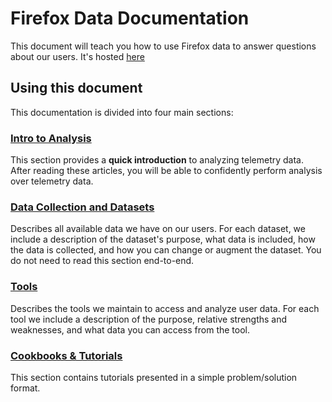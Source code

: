 # Firefox Data Documentation

This document will teach you how to use Firefox data
to answer questions about our users.
It's hosted [here](https://mozilla.github.io/firefox-data-docs/)

## Using this document

This documentation is divided into four main sections:

### [Intro to Analysis](concepts/learning_paths.adoc)
  This section provides a **quick introduction** to analyzing telemetry data.
  After reading these articles, you will be able to confidently perform analysis
  over telemetry data.
### [Data Collection and Datasets](data/README.md)
  Describes all available data we have on our users. 
  For each dataset, we include a description of the dataset's purpose,
  what data is included, how the data is collected,
  and how you can change or augment the dataset.
  You do not need to read this section end-to-end.
### [Tools](tools/README.md)
  Describes the tools we maintain to access and analyze user data.
  For each tool we include a description of the purpose, relative strengths
  and weaknesses, and what data you can access from the tool.
### [Cookbooks & Tutorials](tutorials/README.md)
  This section contains tutorials presented in a simple problem/solution format.



